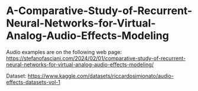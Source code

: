 # A-Comparative-Study-of-Recurrent-Neural-Networks-for-Virtual-Analog-Audio-Effects-Modeling

Audio examples are on the following web page: https://stefanofasciani.com/2024/02/01/comparative-study-of-recurrent-neural-networks-for-virtual-analog-audio-effects-modeling/

Dataset: https://www.kaggle.com/datasets/riccardosimionato/audio-effects-datasets-vol-1
